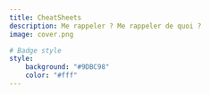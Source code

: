 ```yaml
---
title: CheatSheets
description: Me rappeler ? Me rappeler de quoi ?
image: cover.png

# Badge style
style:
    background: "#9DBC98"
    color: "#fff"
---
```

